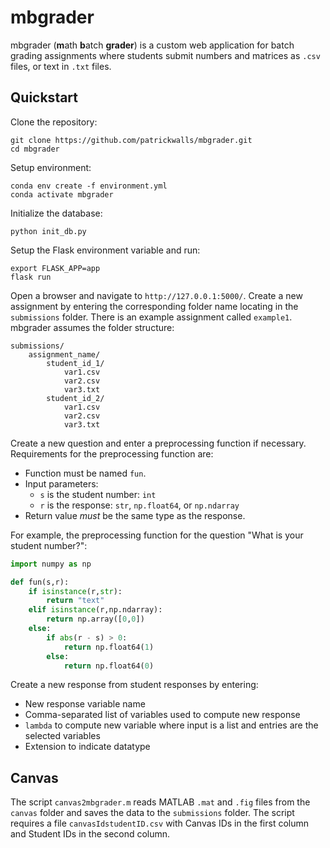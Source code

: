 # mbgrader

mbgrader (**m**ath **b**atch **grader**) is a custom web application for batch grading assignments where students submit numbers and matrices as `.csv` files, or text in `.txt` files.

## Quickstart

Clone the repository:

    git clone https://github.com/patrickwalls/mbgrader.git
    cd mbgrader

Setup environment:

    conda env create -f environment.yml
    conda activate mbgrader

Initialize the database:

    python init_db.py

Setup the Flask environment variable and run:

    export FLASK_APP=app
    flask run

Open a browser and navigate to `http://127.0.0.1:5000/`. Create a new assignment by entering the corresponding folder name locating in the `submissions` folder. There is an example assignment called `example1`. mbgrader assumes the folder structure:

    submissions/
        assignment_name/
            student_id_1/
                var1.csv
                var2.csv
                var3.txt
            student_id_2/
                var1.csv
                var2.csv
                var3.txt

Create a new question and enter a preprocessing function if necessary. Requirements for the preprocessing function are:

* Function must be named `fun`.
* Input parameters:
  * `s` is the student number: `int`
  * `r` is the response: `str`, `np.float64`, or `np.ndarray`
* Return value *must* be the same type as the response.

For example, the preprocessing function for the question "What is your student number?":

```python
import numpy as np

def fun(s,r):
    if isinstance(r,str):
        return "text"
    elif isinstance(r,np.ndarray):
        return np.array([0,0])
    else:
        if abs(r - s) > 0:
            return np.float64(1)
        else:
            return np.float64(0)
```

Create a new response from student responses by entering:

* New response variable name
* Comma-separated list of variables used to compute new response
* `lambda` to compute new variable where input is a list and entries are the selected variables
* Extension to indicate datatype

## Canvas

The script `canvas2mbgrader.m` reads MATLAB `.mat` and `.fig` files from the `canvas` folder and saves the data to the `submissions` folder. The script requires a file `canvasIdstudentID.csv` with Canvas IDs in the first column and Student IDs in the second column.
